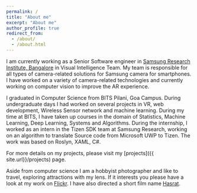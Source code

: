 ```yaml
---
permalink: /
title: "About me"
excerpt: "About me"
author_profile: true
redirect_from: 
  - /about/
  - /about.html
---
```


I am currently working as a Senior Software engineer in [Samsung Research Institute, Bangalore](https://research.samsung.com/sri-b) in Visual Intelligence Team. My team is responsible for all types of camera-related solutions for Samsung camera for smartphones. I have worked on a variety of camera-related technologies and currently working on computer vision to improve the AR experience.

I graduated in Computer Science from BITS Pilani, Goa Campus. During undergraduate days I had worked on several projects in VR, web development, Wireless Sensor network and machine learning. During my time at BITS, I have taken up courses in the domain of Statistics, Machine Learning, Deep Learning, Systems and Algorithms. During the internship, I worked as an intern in the Tizen SDK team at Samsung Research, working on an algorithm to translate Source code from Microsoft UWP to Tizen. The work was based on Roslyn, XAML, C#. 

For more details on my projects, please visit my [projects]({{ site.url}}/projects) page.

Aside from computer science I am a hobbyist photographer and like to travel, exploring attractions with my lens. If it interests you please have a look at my work on [Flickr](https://www.flickr.com/photos/130318296@N08/). I have also directed a short film name [Hasrat](https://www.youtube.com/watch?v=lipOxbXJw2U).